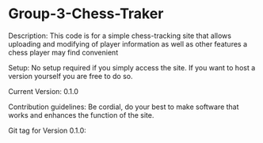 # Group-3-Chess-Traker

Description: This code is for a simple chess-tracking site that allows uploading and modifying of player information as well as other features a chess player may find convenient

Setup: No setup required if you simply access the site.  If you want to host a version yourself you are free to do so.

Current Version: 0.1.0

Contribution guidelines: Be cordial, do your best to make software that works and enhances the function of the site.  

Git tag for Version 0.1.0: 
